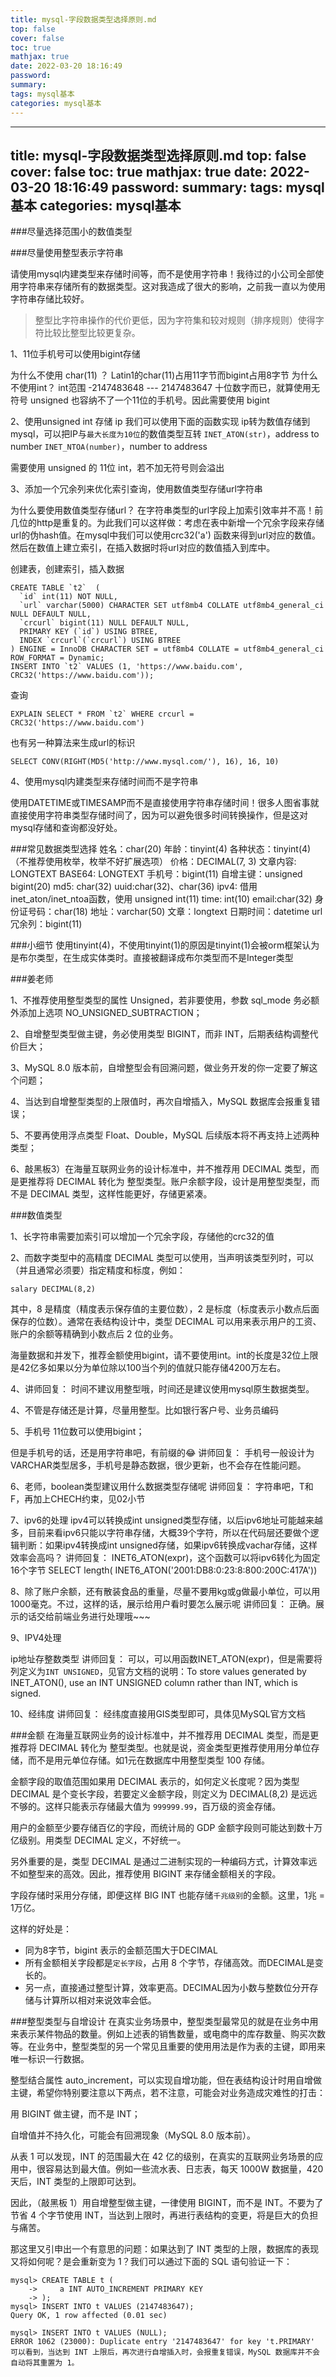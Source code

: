 ```yaml
---
title: mysql-字段数据类型选择原则.md
top: false
cover: false
toc: true
mathjax: true
date: 2022-03-20 18:16:49
password:
summary:
tags: mysql基本
categories: mysql基本
---
```

---
title: mysql-字段数据类型选择原则.md
top: false
cover: false
toc: true
mathjax: true
date: 2022-03-20 18:16:49
password:
summary:
tags: mysql基本
categories: mysql基本
---
###尽量选择范围小的数值类型

###尽量使用整型表示字符串

请使用mysql内建类型来存储时间等，而不是使用字符串！我待过的小公司全部使用字符串来存储所有的数据类型。这对我造成了很大的影响，之前我一直以为使用字符串存储比较好。

> 整型比字符串操作的代价更低，因为字符集和较对规则（排序规则）使得字符比较比整型比较更复杂。

1、11位手机号可以使用bigint存储

为什么不使用 char(11) ？
Latin1的char(11)占用11字节而bigint占用8字节
为什么不使用int？
int范围 -2147483648 --- 2147483647  十位数字而已，就算使用无符号 unsigned 也容纳不了一个11位的手机号。因此需要使用 bigint

2、使用unsigned int 存储 ip
我们可以使用下面的函数实现 ip转为数值存储到mysql，可以把IP与`最大长度为10位`的数值类型互转
`INET_ATON(str)`，address to number
`INET_NTOA(number)`，number to address

需要使用 unsigned 的 11位 int，若不加无符号则会溢出


3、添加一个冗余列来优化索引查询，使用数值类型存储url字符串

为什么要使用数值类型存储url？
在字符串类型的url字段上加索引效率并不高！前几位的http是重复的。为此我们可以这样做：考虑在表中新增一个冗余字段来存储url的伪hash值。在mysql中我们可以使用crc32('a') 函数来得到url对应的数值。然后在数值上建立索引，在插入数据时将url对应的数值插入到库中。

创建表，创建索引，插入数据
~~~
CREATE TABLE `t2`  (
  `id` int(11) NOT NULL,
  `url` varchar(5000) CHARACTER SET utf8mb4 COLLATE utf8mb4_general_ci NULL DEFAULT NULL,
  `crcurl` bigint(11) NULL DEFAULT NULL,
  PRIMARY KEY (`id`) USING BTREE,
  INDEX `crcurl`(`crcurl`) USING BTREE
) ENGINE = InnoDB CHARACTER SET = utf8mb4 COLLATE = utf8mb4_general_ci ROW_FORMAT = Dynamic;
INSERT INTO `t2` VALUES (1, 'https://www.baidu.com', CRC32('https://www.baidu.com'));
~~~

查询
~~~
EXPLAIN SELECT * FROM `t2` WHERE crcurl = CRC32('https://www.baidu.com')
~~~

也有另一种算法来生成url的标识
~~~
SELECT CONV(RIGHT(MD5('http://www.mysql.com/'), 16), 16, 10)
~~~

4、使用mysql内建类型来存储时间而不是字符串

使用DATETIME或TIMESAMP而不是直接使用字符串存储时间！很多人图省事就直接使用字符串类型存储时间了，因为可以避免很多时间转换操作，但是这对mysql存储和查询都没好处。




###常见数据类型选择
姓名：char(20)
年龄：tinyint(4)
各种状态：tinyint(4) （不推荐使用枚举，枚举不好扩展选项）
价格：DECIMAL(7, 3)
文章内容: LONGTEXT
BASE64: LONGTEXT 
手机号：bigint(11)
自增主键：unsigned bigint(20)
md5: char(32) 
uuid:char(32)、char(36)
ipv4: 借用inet_aton/inet_ntoa函数，使用 unsigned  int(11) 
time: int(10)
email:char(32)
身份证号码：char(18)
地址：varchar(50)
文章：longtext
日期时间：datetime
url冗余列：bigint(11)

###小细节
使用tinyint(4)，不使用tinyint(1)的原因是tinyint(1)会被orm框架认为是布尔类型，在生成实体类时。直接被翻译成布尔类型而不是Integer类型





###姜老师

1、不推荐使用整型类型的属性 Unsigned，若非要使用，参数 sql_mode 务必额外添加上选项 NO_UNSIGNED_SUBTRACTION；




2、自增整型类型做主键，务必使用类型 BIGINT，而非 INT，后期表结构调整代价巨大；

3、MySQL 8.0 版本前，自增整型会有回溯问题，做业务开发的你一定要了解这个问题；

4、当达到自增整型类型的上限值时，再次自增插入，MySQL 数据库会报重复错误；

5、不要再使用浮点类型 Float、Double，MySQL 后续版本将不再支持上述两种类型；

6、敲黑板3）在海量互联网业务的设计标准中，并不推荐用 DECIMAL 类型，而是更推荐将 DECIMAL 转化为 整型类型。账户余额字段，设计是用整型类型，而不是 DECIMAL 类型，这样性能更好，存储更紧凑。




###数值类型

1、长字符串需要加索引可以增加一个冗余字段，存储他的crc32的值

2、而数字类型中的高精度 DECIMAL 类型可以使用，当声明该类型列时，可以（并且通常必须要）指定精度和标度，例如：
~~~
salary DECIMAL(8,2)
~~~
其中，8 是精度（精度表示保存值的主要位数），2 是标度（标度表示小数点后面保存的位数）。通常在表结构设计中，类型 DECIMAL 可以用来表示用户的工资、账户的余额等精确到小数点后 2 位的业务。

海量数据和并发下，推荐金额使用bigint，请不要使用int。int的长度是32位上限是42亿多如果以分为单位除以100当个列的值就只能存储4200万左右。


4、讲师回复： 时间不建议用整型哦，时间还是建议使用mysql原生数据类型。


4、不管是存储还是计算，尽量用整型。比如银行客户号、业务员编码


5、手机号 11位数可以使用bigint；

但是手机号的话，还是用字符串吧，有前缀的😂
讲师回复： 手机号一般设计为VARCHAR类型居多，手机号是静态数据，很少更新，也不会存在性能问题。



6、老师，boolean类型建议用什么数据类型存储呢
讲师回复： 字符串吧，T和F，再加上CHECH约束，见02小节

7、ipv6的处理
ipv4可以转换成int unsigned类型存储，以后ipv6地址可能越来越多，目前来看ipv6只能以字符串存储，大概39个字符，所以在代码层还要做个逻辑判断：如果ipv4转换成int unsigned存储，如果ipv6转换成vachar存储，这样效率会高吗？
讲师回复： INET6_ATON(expr)，这个函数可以将ipv6转化为固定16个字节
SELECT length( INET6_ATON('2001:DB8:0:23:8:800:200C:417A'))


8、除了账户余额，还有散装食品的重量，尽量不要用kg或g做最小单位，可以用1000毫克。不过，这样的话，展示给用户看时要怎么展示呢
讲师回复： 正确。展示的话交给前端业务进行处理哦~~~


9、IPV4处理

ip地址存整数类型
讲师回复： 可以，可以用函数INET_ATON(expr)，但是需要将列定义为`INT UNSIGNED`，见官方文档的说明：To store values generated by INET_ATON(), use an INT UNSIGNED column rather than INT, which is signed.


10、经纬度
讲师回复： 经纬度直接用GIS类型即可，具体见MySQL官方文档






###金额
在海量互联网业务的设计标准中，并不推荐用 DECIMAL 类型，而是更推荐将 DECIMAL 转化为 整型类型。也就是说，资金类型更推荐使用用分单位存储，而不是用元单位存储。如1元在数据库中用整型类型 100 存储。

金额字段的取值范围如果用 DECIMAL 表示的，如何定义长度呢？因为类型 DECIMAL 是个变长字段，若要定义金额字段，则定义为 DECIMAL(8,2) 是远远不够的。这样只能表示存储最大值为 `999999.99`，百万级的资金存储。

用户的金额至少要存储百亿的字段，而统计局的 GDP 金额字段则可能达到数十万亿级别。用类型 DECIMAL 定义，不好统一。

另外重要的是，类型 DECIMAL 是通过二进制实现的一种编码方式，计算效率远不如整型来的高效。因此，推荐使用 BIGINT 来存储金额相关的字段。

字段存储时采用分存储，即便这样 BIG INT 也能存储`千兆级别`的金额。这里，1兆 = 1万亿。

这样的好处是：
- 同为8字节，bigint 表示的金额范围大于DECIMAL 
- 所有金额相关字段都是`定长字段`，占用 8 个字节，存储高效。而DECIMAL是变长的。
- 另一点，直接通过整型计算，效率更高。DECIMAL因为小数与整数位分开存储与计算所以相对来说效率会低。



###整型类型与自增设计
在真实业务场景中，整型类型最常见的就是在业务中用来表示某件物品的数量。例如上述表的销售数量，或电商中的库存数量、购买次数等。在业务中，整型类型的另一个常见且重要的使用用法是作为表的主键，即用来唯一标识一行数据。

整型结合属性 auto_increment，可以实现自增功能，但在表结构设计时用自增做主键，希望你特别要注意以下两点，若不注意，可能会对业务造成灾难性的打击：

用 BIGINT 做主键，而不是 INT；

自增值并不持久化，可能会有回溯现象（MySQL 8.0 版本前）。

从表 1 可以发现，INT 的范围最大在 42 亿的级别，在真实的互联网业务场景的应用中，很容易达到最大值。例如一些流水表、日志表，每天 1000W 数据量，420 天后，INT 类型的上限即可达到。

因此，（敲黑板 1）用自增整型做主键，一律使用 BIGINT，而不是 INT。不要为了节省 4 个字节使用 INT，当达到上限时，再进行表结构的变更，将是巨大的负担与痛苦。

那这里又引申出一个有意思的问题：如果达到了 INT 类型的上限，数据库的表现又将如何呢？是会重新变为 1？我们可以通过下面的 SQL 语句验证一下：

~~~
mysql> CREATE TABLE t (
    ->     a INT AUTO_INCREMENT PRIMARY KEY
    -> );
mysql> INSERT INTO t VALUES (2147483647);
Query OK, 1 row affected (0.01 sec)

mysql> INSERT INTO t VALUES (NULL);
ERROR 1062 (23000): Duplicate entry '2147483647' for key 't.PRIMARY'
可以看到，当达到 INT 上限后，再次进行自增插入时，会报重复错误，MySQL 数据库并不会自动将其重置为 1。
~~~
